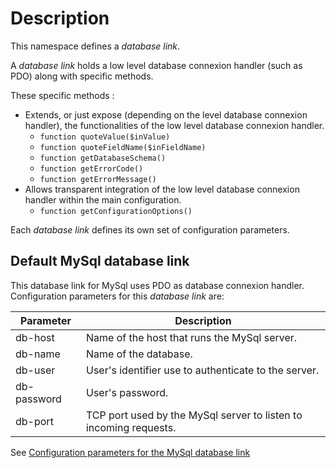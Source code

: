 # Description

This namespace defines a *database link*.

A *database link* holds a low level database connexion handler (such as PDO) along with specific methods.

These specific methods :

* Extends, or just expose (depending on the level database connexion handler), the functionalities of the low level database connexion handler.
  * `function quoteValue($inValue)`
  * `function quoteFieldName($inFieldName)`
  * `function getDatabaseSchema()`
  * `function getErrorCode()`
  * `function getErrorMessage()`
* Allows transparent integration of the low level database connexion handler within the main configuration.
  * `function getConfigurationOptions()`

Each *database link* defines its own set of configuration parameters.

## Default MySql database link
  
This database link for MySql uses PDO as database connexion handler. Configuration parameters for this *database link* are:

| Parameter    | Description                                                       |
|--------------|-------------------------------------------------------------------|
| db-host      | Name of the host that runs the MySql server.                      |
| db-name      | Name of the database.                                             |
| db-user      | User's identifier use to authenticate to the server.              | 
| db-password  | User's password.                                                  |
| db-port      | TCP port used by the MySql server to listen to incoming requests. |

See [Configuration parameters for the MySql database link](https://github.com/dbeurive/backend/blob/master/src/Database/Link/MySql.php)

